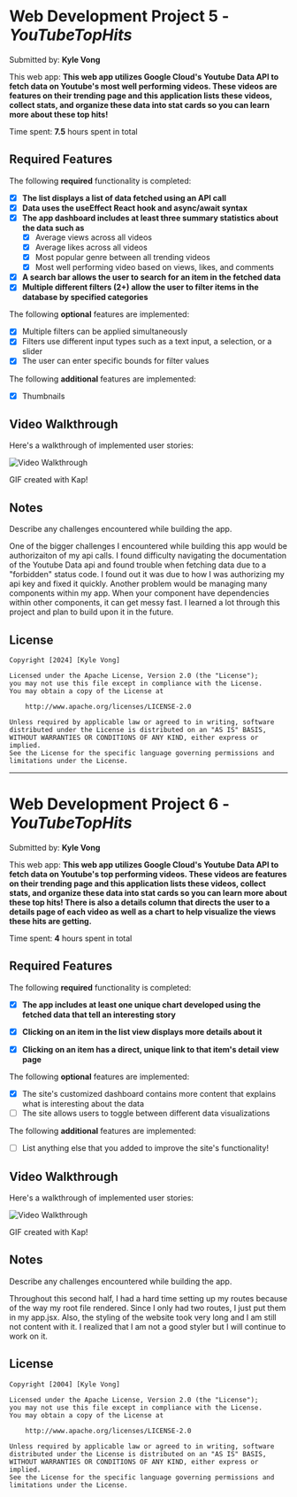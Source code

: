 # Web Development Project 5 - *YouTubeTopHits*

Submitted by: **Kyle Vong**

This web app: **This web app utilizes Google Cloud's Youtube Data API to fetch data on Youtube's most well performing videos. These videos are features on their trending page and this application lists these videos, collect stats, and organize these data into stat cards so you can learn more about these top hits!**

Time spent: **7.5** hours spent in total

## Required Features

The following **required** functionality is completed:

- [X] **The list displays a list of data fetched using an API call**
- [X] **Data uses the useEffect React hook and async/await syntax**
- [X] **The app dashboard includes at least three summary statistics about the data such as**
  - [X] Average views across all videos
  - [X] Average likes across all videos
  - [X] Most popular genre between all trending videos
  - [X] Most well performing video based on views, likes, and comments
- [X] **A search bar allows the user to search for an item in the fetched data**
- [X] **Multiple different filters (2+) allow the user to filter items in the database by specified categories**

The following **optional** features are implemented:

- [X] Multiple filters can be applied simultaneously
- [X] Filters use different input types such as a text input, a selection, or a slider
- [X] The user can enter specific bounds for filter values

The following **additional** features are implemented:

* [X] Thumbnails

## Video Walkthrough

Here's a walkthrough of implemented user stories:

<img src='https://i.imgur.com/EfILD89.gif' title='Video Walkthrough' width='' alt='Video Walkthrough' />

<!-- Replace this with whatever GIF tool you used! -->
GIF created with Kap! 
<!-- Recommended tools:
[Kap](https://getkap.co/) for macOS
[ScreenToGif](https://www.screentogif.com/) for Windows
[peek](https://github.com/phw/peek) for Linux. -->

## Notes

Describe any challenges encountered while building the app.

One of the bigger challenges I encountered while building this app would be authorizaiton of my api calls. I found difficulty navigating the documentation of the Youtube Data api and found trouble when fetching data due to a "forbidden" status code. I found out it was due to how I was authorizing my api key and fixed it quickly. Another problem would be managing many components within my app. When your component have dependencies within other components, it can get messy fast. I learned a lot through this project and plan to build upon it in the future. 

## License

    Copyright [2024] [Kyle Vong]

    Licensed under the Apache License, Version 2.0 (the "License");
    you may not use this file except in compliance with the License.
    You may obtain a copy of the License at

        http://www.apache.org/licenses/LICENSE-2.0

    Unless required by applicable law or agreed to in writing, software
    distributed under the License is distributed on an "AS IS" BASIS,
    WITHOUT WARRANTIES OR CONDITIONS OF ANY KIND, either express or implied.
    See the License for the specific language governing permissions and
    limitations under the License.

____________________________________________________________________________________________________________________________________________________________________________


# Web Development Project 6 - *YouTubeTopHits*

Submitted by: **Kyle Vong**

This web app: **This web app utilizes Google Cloud's Youtube Data API to fetch data on Youtube's top performing videos. These videos are features on their trending page and this application lists these videos, collect stats, and organize these data into stat cards so you can learn more about these top hits! There is also a details column that directs the user to a details page of each video as well as a chart to help visualize the views these hits are getting.**

Time spent: **4** hours spent in total

## Required Features

The following **required** functionality is completed:

- [X] **The app includes at least one unique chart developed using the fetched data that tell an interesting story**
- [X] **Clicking on an item in the list view displays more details about it**
- [X] **Clicking on an item has a direct, unique link to that item's detail view page**


The following **optional** features are implemented:

- [X] The site's customized dashboard contains more content that explains what is interesting about the data
- [ ] The site allows users to toggle between different data visualizations

The following **additional** features are implemented:

* [ ] List anything else that you added to improve the site's functionality!

## Video Walkthrough

Here's a walkthrough of implemented user stories:

<img src='https://i.imgur.com/K5lvYOz.gif' title='Video Walkthrough' width='' alt='Video Walkthrough' />

<!-- Replace this with whatever GIF tool you used! -->
GIF created with Kap!  
<!-- Recommended tools:
[Kap](https://getkap.co/) for macOS
[ScreenToGif](https://www.screentogif.com/) for Windows
[peek](https://github.com/phw/peek) for Linux. -->

## Notes

Describe any challenges encountered while building the app.

Throughout this second half, I had a hard time setting up my routes because of the way my root file rendered. Since I only had two routes, I just put them in my app.jsx. Also, the styling of the website took very long and I am still not content with it. I realized that I am not a good styler but I will continue to work on it. 

## License

    Copyright [2004] [Kyle Vong]

    Licensed under the Apache License, Version 2.0 (the "License");
    you may not use this file except in compliance with the License.
    You may obtain a copy of the License at

        http://www.apache.org/licenses/LICENSE-2.0

    Unless required by applicable law or agreed to in writing, software
    distributed under the License is distributed on an "AS IS" BASIS,
    WITHOUT WARRANTIES OR CONDITIONS OF ANY KIND, either express or implied.
    See the License for the specific language governing permissions and
    limitations under the License.
